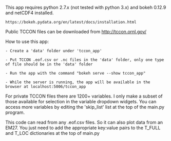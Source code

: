 This app requires python 2.7.x (not tested with python 3.x) and bokeh 0.12.9 and netCDF4 installed.

	https://bokeh.pydata.org/en/latest/docs/installation.html

Public TCCON files can be downloaded from http://tccon.ornl.gov/

How to use this app:

	- Create a 'data' folder under 'tccon_app'

	- Put TCCON .eof.csv or .nc files in the 'data' folder, only one type of file should be in the 'data' folder

	- Run the app with the command "bokeh serve --show tccon_app"

	- While the server is running, the app will be available in the browser at localhost:5006/tccon_app

For private TCCON files there are 1200+ variables. I only make a subset of those available for selection in the variable dropdown widgets.
You can access more variables by editing the 'skip_list' list at the top of the main.py program.

This code can read from any .eof.csv files. So it can also plot data from an EM27. You just need to add the appropriate key:value pairs to the T_FULL and T_LOC dictionaries at the top of main.py
